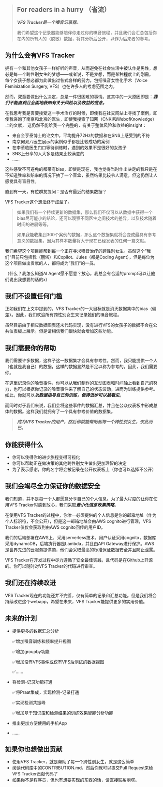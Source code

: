 > ## For readers in a hurry （省流）
> ***VFS Tracker是一个嗓音记录器。***
> 
> 我们希望这个记录器能够陪伴你走过你的嗓音旅程，并且我们会汇总包括你在内的所有人的（脱敏）数据，将其分析后公开，以作为后来者的参考。

## 为什么会有VFS Tracker
拥有一个和其他女孩子一样好听的声音，从而避免在社会生活中被认作是男性，想必是每一个跨性别女生的梦想——或者说，不是梦想，而是某种程度上的刚需。
每个女孩子想必都为此做出过各式各样的努力，包括嗓音女性化手术（Voice Feminization Surgery, VFS）也在许多人的考虑范围之内。

然而，究竟要做出什么决定，总是一件很困难的事情。这其中的一大原因即是：***我们不能直观且全面地获知有关于风险以及收益的信息。***

在我思考我是否要接受这一手术治疗的时候，即使我在社交网站上寻找了案例，即使我咨询了南京和北京的医生，即使我搜索了知网（CNKI和WebofKnowledge）上的文献，
这仍然不能给我一个完整的，有关于整体风险和收益的insight：
- 来自金亨泰博士的论文中，平均提升72Hz的数据和在SNS上感受到的不符
- 南京何双八医生展示的案例似乎都是比较成功的案例
- 在李革临医生门口等待训练时，遇到的效果不是很好的女孩子
- SNS上分享的人大多是结果比较满意的
- ……

这些感受不可避免的都带有bias，即使是现在，我也觉得当时作出决定的我只是在不知道胜率和赔率的情况下抽了一个盲盒，虽然结果比较令人满意，但这仍然让人感觉具有盲目性。

直到有一天，有位群友提问：是否有最近的结果数据？

VFS Tracker这个想法终于成型了。

> 如果我们有一个持续更新的数据集，那么我们不仅可以从数据中获得一个bias尽可能小的结论，还可以观察不同医生之间技术的差异，以及技术随着时间的进展等等。
> 
> 如果我能收集到300个案例的数据，那么这个数据集就将会变成最具有参考意义的数据集，因为其样本数量将大于现在已经发表的任何一篇文献。

我们希望这个项目能帮到每一个正在寻求嗓音治疗的跨性别女生。虽然这个”我们“目前只包括我（丽塔）和Copilot、Jules（都是Coding Agent），但是每位为这个项目做出贡献的人，都将成为”我们“的一员。

（什么？我怎么知道AI Agent愿不愿意？放心，我总会有合适的prompt可以让他们说出我想要的话的x）
## 我们不设置任何门槛
正如我们在上文中提到的，VFS Tracker的一大目标就是消灭数据集中的bias（偏差）。因此，我们欢迎所有跨性别女生来记录她们的嗓音旅程。

虽然目前由于相应数据图表还未代码实现，没有进行VFS的女孩子的数据不会在公共仪表板上展示。但是请相信我们很快就会增加这些功能。
## 我们需要你的帮助
我们需要许多数据，这样子这一数据集才会具有参考性。然而，我只能提供一个人（也就是我自己）的数据，这样的数据显然是不足以称为参考的。因此，我们需要你。

在这里记录你的嗓音事件，你可以从我们制作的互动图表和时间轴上看到自己的努力，也可以根据你记录的嗓音事件来了解自己的状态波动，进而为训练提供参考。
如此，你就可以***以数据指导自己的训练，使得进步可以被看见***。

而同时对于我们来说，我们会将这些事件的数据汇总，并且在公众仪表板中形成总体的数据。这样我们就拥有了一个具有参考价值的数据集。

> ***成为VFS Tracker的用户，然后你就能帮助到每一个跨性别女生，仅此而已。***
## 你能获得什么
- 你可以使得你的进步旅程变得可视化
- 你可以帮助正在做决策的其他跨性别女生做出更加理智的决定
- 为了表示感谢，你的名字将会被记录在公开仪表板上（你也可以选择不公开）
## 我们会竭尽全力保证你的数据安全
我们知道，并不是每一个人都愿意分享自己的个人信息。为了最大程度的让你在使用VFS Tracker时感到放心，我们采取***最小化信息收集策略***。

在使用VFS Tracker的过程中，你唯一必须提供的个人信息是你的邮箱地址（作为个人标识符，不会公开），但是这一邮箱地址会由AWS cognito进行管理，VFS Tracker仅仅会获取到由AWS cognito回传的用户ID。

我们的后端部署在AWS上，采用serverless技术。用户认证采用cognito，数据库采用dynamoDB，后端执行器是Lambda，并且由API Gateway进行保护。AWS是世界先进的云服务提供商，他们会采取最高的标准保证数据安全并且防止泄露。

VFS Tracker在开发过程中尽力遵循了安全最佳实践，且代码是在Github上开源的。你可以随时对VFS Tracker的代码进行审查。
## 我们还在持续改进
VFS Tracker现在的功能还并不完善，仅有简单的记录和汇总功能。但是我们将会持续改进这个webapp，希望在未来，VFS Tracker能提供更多的实用价值。
## 未来的计划
- 提供更多的数据汇总分析

    ✅增加嗓音训练和频率提升视图
    
    ✅增加groupby功能

    ✅增加没有VFS事件或仅有VFS后测试的数据视图

    ✅……
- 将检测-记录功能打通

  ✅将Praat集成，实现检测-记录打通

  ✅实现检测共振峰

  ✅增加基于知识库和检测结果的训练效果智能分析功能
- 推出更加方便使用的手机App
- ……
## 如果你也想做出贡献
- 使用VFS Tracker，就是帮助了每一个跨性别女生，就是这么简单
- 阅读代码库中的CONTRIBUTION.md，然后你就可以提交Pull Request来给VFS Tracker贡献代码了
- 如果你不是程序员，但也有想要实现的东西的话，请直接联系丽塔。